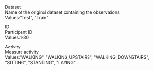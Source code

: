 Dataset                   
	Name of the original dataset containing the observations                      
	Values:"Test", "Train"
	
ID                        
	Participant ID            
	Values:1-30               

Activity                  
	Measure activity          
	Values:"WALKING", "WALKING_UPSTAIRS", "WALKING_DOWNSTAIRS", "SITTING", "STANDING", "LAYING"             
	

